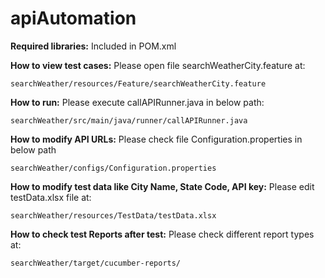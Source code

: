 # apiAutomation

**Required libraries:**  Included in POM.xml

**How to view test cases:** Please open file searchWeatherCity.feature at:

    searchWeather/resources/Feature/searchWeatherCity.feature

**How to run:** Please execute callAPIRunner.java in below path:

    searchWeather/src/main/java/runner/callAPIRunner.java

**How to modify API URLs:** Please check file Configuration.properties in below path

    searchWeather/configs/Configuration.properties
    
**How to modify test data like City Name, State Code, API key:** Please edit testData.xlsx file at:

    searchWeather/resources/TestData/testData.xlsx

**How to check test Reports after test:** Please check different report types at:

    searchWeather/target/cucumber-reports/
